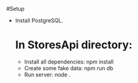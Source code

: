 #Setup

- Install PostgreSQL.

  # In StoresApi directory:
  
  - Install all dependencies: npm install
  - Create some fake data: npm run db
  - Run server: node .
